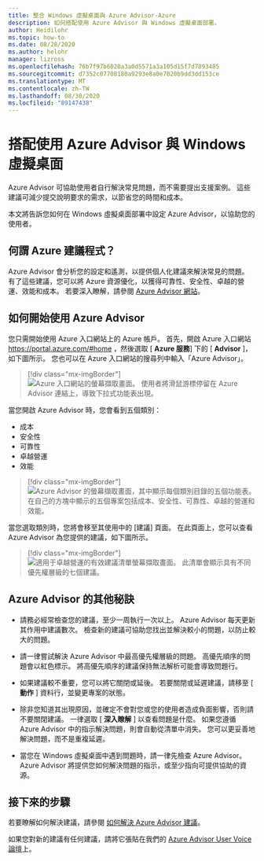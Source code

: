 ```yaml
---
title: 整合 Windows 虛擬桌面與 Azure Advisor-Azure
description: 如何搭配使用 Azure Advisor 與 Windows 虛擬桌面部署。
author: Heidilohr
ms.topic: how-to
ms.date: 08/28/2020
ms.author: helohr
manager: lizross
ms.openlocfilehash: 76b7f97b6020a3a0d5571a3a105d15f7d7893485
ms.sourcegitcommit: d7352c07708180a9293e8a0e7020b9dd3dd153ce
ms.translationtype: MT
ms.contentlocale: zh-TW
ms.lasthandoff: 08/30/2020
ms.locfileid: "89147438"
---
```

# <a name="use-azure-advisor-with-windows-virtual-desktop"></a>搭配使用 Azure Advisor 與 Windows 虛擬桌面

Azure Advisor 可協助使用者自行解決常見問題，而不需要提出支援案例。 這些建議可減少提交說明要求的需求，以節省您的時間和成本。

本文將告訴您如何在 Windows 虛擬桌面部署中設定 Azure Advisor，以協助您的使用者。

## <a name="what-is-azure-advisor"></a>何謂 Azure 建議程式？

Azure Advisor 會分析您的設定和遙測，以提供個人化建議來解決常見的問題。 有了這些建議，您可以將 Azure 資源優化，以獲得可靠性、安全性、卓越的營運、效能和成本。 若要深入瞭解，請參閱 [Azure Advisor 網站](https://azure.microsoft.com/services/advisor/)。

## <a name="how-to-start-using-azure-advisor"></a>如何開始使用 Azure Advisor

您只需開始使用 Azure 入口網站上的 Azure 帳戶。 首先，開啟 Azure 入口網站 <https://portal.azure.com/#home> ，然後選取 [ **Azure 服務**] 下的 [ **Advisor** ]，如下圖所示。 您也可以在 Azure 入口網站的搜尋列中輸入「Azure Advisor」。

> [!div class="mx-imgBorder"]
> ![Azure 入口網站的螢幕擷取畫面。 使用者將滑鼠游標停留在 Azure Advisor 連結上，導致下拉式功能表出現。](media/azure-advisor.png)

當您開啟 Azure Advisor 時，您會看到五個類別：

- 成本
- 安全性
- 可靠性
- 卓越營運
- 效能

> [!div class="mx-imgBorder"]
> ![Azure Advisor 的螢幕擷取畫面，其中顯示每個類別目錄的五個功能表。 在自己的方塊中顯示的五個專案包括成本、安全性、可靠性、卓越的營運和效能。](media/advisor-categories.png)

當您選取類別時，您將會移至其使用中的 [建議] 頁面。 在此頁面上，您可以查看 Azure Advisor 為您提供的建議，如下圖所示。

> [!div class="mx-imgBorder"]
> ![適用于卓越營運的有效建議清單螢幕擷取畫面。 此清單會顯示具有不同優先權層級的七個建議。](media/active-suggestions.png)

## <a name="additional-tips-for-azure-advisor"></a>Azure Advisor 的其他秘訣

- 請務必經常檢查您的建議，至少一周執行一次以上。 Azure Advisor 每天更新其作用中建議數次。 檢查新的建議可協助您找出並解決較小的問題，以防止較大的問題。

- 請一律嘗試解決 Azure Advisor 中最高優先權層級的問題。 高優先順序的問題會以紅色標示。 將高優先順序的建議保持無法解析可能會導致問題行。

- 如果建議較不重要，您可以將它關閉或延後。 若要關閉或延遲建議，請移至 [ **動作** ] 資料行，並變更專案的狀態。

- 除非您知道其出現原因，並確定不會對您或您的使用者造成負面影響，否則請不要關閉建議。 一律選取 [ **深入瞭解** ] 以查看問題是什麼。 如果您遵循 Azure Advisor 中的指示解決問題，則會自動從清單中消失。 您可以更妥善地解決問題，而不是重複延遲。

- 當您在 Windows 虛擬桌面中遇到問題時，請一律先檢查 Azure Advisor。 Azure Advisor 將提供您如何解決問題的指示，或至少指向可提供協助的資源。

## <a name="next-steps"></a>接下來的步驟

若要瞭解如何解決建議，請參閱 [如何解決 Azure Advisor 建議](azure-advisor-recommendations.md)。

如果您對新的建議有任何建議，請將它張貼在我們的 [Azure Advisor User Voice 論壇](https://windowsvirtualdesktop.uservoice.com/forums/930847-azure-advisor-recommendations)上。
